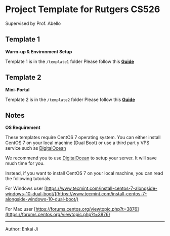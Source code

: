 # Project Template for Rutgers CS526

Supervised by Prof. Abello

## Template 1

**Warm-up & Environment Setup**

Template 1 is in the `/template1` folder
Please follow this **[Guide](https://jnkkkk.github.io/Rutgers-CS526-Project-Template/Guide1)**

## Template 2

**Mini-Portal**

Template 2 is in the `/template2` folder
Please follow this **[Guide](https://jnkkkk.github.io/Rutgers-CS526-Project-Template/Guide2)**

## Notes

**OS Requirement**

These templates require CentOS 7 operating system. You can either install CentOS 7 on your local machine (Dual Boot) or use a third part y VPS service such as [DigitalOcean](https://www.digitalocean.com/)

We recommend you to use [DigitalOcean](https://www.digitalocean.com/) to setup your server. It will save much time for you.

Instead, if you want to install CentOS 7 on your local machine, you can read the following tutorials.

For Windows user
[https://www.tecmint.com/install-centos-7-alongside-windows-10-dual-boot/](https://www.tecmint.com/install-centos-7-alongside-windows-10-dual-boot/)

For Mac user
[https://forums.centos.org/viewtopic.php?t=3876](https://forums.centos.org/viewtopic.php?t=3876)


---

Author: Enkai Ji